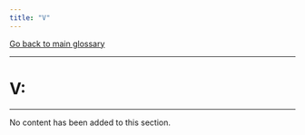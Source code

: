 ```yaml
---
title: "V"
---
```


[Go back to main glossary](https://ironrico.github.io/TestGlossary/)
___



# **V:** 
___


No content has been added to this section.
